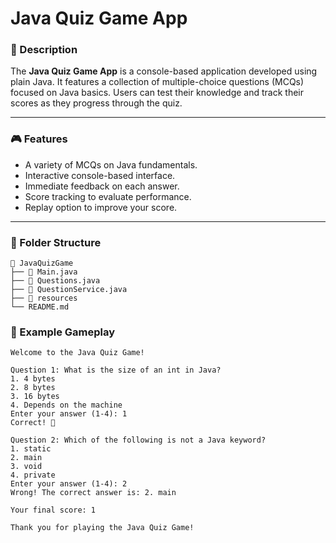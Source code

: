 # Java Quiz Game App

### 📝 Description
The **Java Quiz Game App** is a console-based application developed using plain Java. It features a collection of multiple-choice questions (MCQs) focused on Java basics. Users can test their knowledge and track their scores as they progress through the quiz.

---

### 🎮 Features
- A variety of MCQs on Java fundamentals.
- Interactive console-based interface.
- Immediate feedback on each answer.
- Score tracking to evaluate performance.
- Replay option to improve your score.

---

### 📂 Folder Structure
```plaintext
📁 JavaQuizGame
├── 📄 Main.java            
├── 📄 Questions.java       
├── 📄 QuestionService.java             
├── 📁 resources            
└── README.md               
```
### 📖 Example Gameplay
```plaintext
Welcome to the Java Quiz Game!

Question 1: What is the size of an int in Java?
1. 4 bytes
2. 8 bytes
3. 16 bytes
4. Depends on the machine
Enter your answer (1-4): 1
Correct! 🎉

Question 2: Which of the following is not a Java keyword?
1. static
2. main
3. void
4. private
Enter your answer (1-4): 2
Wrong! The correct answer is: 2. main

Your final score: 1

Thank you for playing the Java Quiz Game!
